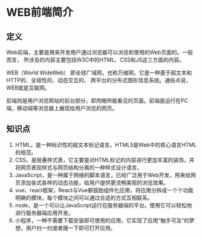 # WEB前端简介

## 定义
Web前端，主要是用来开发用户通过浏览器可以浏览和使用的Web页面的。一般而言，
所涉及的内容主要包括W3C中的HTML、CSS和JS这三方面的内容。

WEB（World WideWeb） 即全球广域网，也称万维网，它是一种基于超文本和HTTP的、全球性的、动态交互的、
跨平台的分布式图形信息系统。通俗点说，WEB就是互联网。

前端则是用户浏览网站的前台部分，即肉眼所能看见的页面。前端是运行在PC端，移动端等浏览器上展现给用户浏览的网页。

## 知识点

1. HTML，是一种标识性的超文本标记语言。HTML5是Web中的核心语言HTML的规范。 
2. CSS，是层叠样式表，它主要是对HTML标记的内容进行更加丰富的装饰，并将网页表现样式与网页结构分离的一种样式设计语言。
3. JavaScript，是一种属于网络的脚本语言，已经广泛用于Web开发，用来给网页添加各式各样的动态功能，给用户提供更流畅美观的浏览效果。
4. vue、react框架，React与Vue都鼓励组件化应用，将应用分拆成一个个功能明确的模块，每个模块之间可以通过合适的方式互相联系。
5. node，是一个可以让JavaScript运行在服务器端的平台。使用它可以轻松地进行服务器端应用开发。
6. 小程序，一种不需要下载安装即可使用的应用，它实现了应用“触手可及”的梦想，用户扫一扫或者搜一下即可打开应用。
